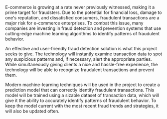 E-commerce is growing at a rate never previously witnessed, making it a prime target for fraudsters. Due to the potential for financial loss, damage to one's reputation, and dissatisfied consumers, fraudulent transactions are a major risk for e-commerce enterprises. To combat this issue, many companies are investing in fraud detection and prevention systems that use cutting-edge machine learning algorithms to identify patterns of fraudulent behavior. 

An effective and user-friendly fraud detection solution is what this project seeks to give. The technology will instantly examine transaction data to spot any suspicious patterns and, if necessary, alert the appropriate parties. While simultaneously giving clients a nice and hassle-free experience, the technology will be able to recognize fraudulent transactions and prevent them. 

Modern machine-learning techniques will be used in the project to create a prediction model that can correctly identify fraudulent transactions. This model will be trained using a sizable dataset of transaction data, which will give it the ability to accurately identify patterns of fraudulent behavior. To keep the model current with the most recent fraud trends and strategies, it will also be updated often. 
